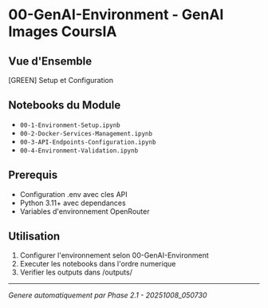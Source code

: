 ﻿# 00-GenAI-Environment - GenAI Images CoursIA

## Vue d'Ensemble
[GREEN] Setup et Configuration

## Notebooks du Module
- `00-1-Environment-Setup.ipynb`
- `00-2-Docker-Services-Management.ipynb`
- `00-3-API-Endpoints-Configuration.ipynb`
- `00-4-Environment-Validation.ipynb`

## Prerequis
- Configuration .env avec cles API
- Python 3.11+ avec dependances
- Variables d'environnement OpenRouter

## Utilisation
1. Configurer l'environnement selon 00-GenAI-Environment
2. Executer les notebooks dans l'ordre numerique
3. Verifier les outputs dans /outputs/

---
*Genere automatiquement par Phase 2.1 - 20251008_050730*

